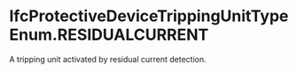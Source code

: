 IfcProtectiveDeviceTrippingUnitTypeEnum.RESIDUALCURRENT
=======================================================
A tripping unit activated by residual current detection.


